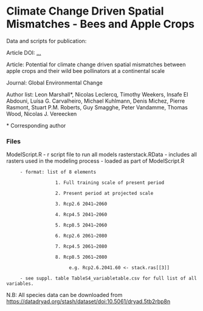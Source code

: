 # Climate Change Driven Spatial Mismatches - Bees and Apple Crops
Data and scripts for publication: 

Article DOI: [...](...)

Article: Potential for climate change driven spatial mismatches between apple crops and their wild bee pollinators at a continental scale

Journal: Global Environmental Change

Author list: Leon Marshall\*,
Nicolas Leclercq,
Timothy Weekers,
Insafe El Abdouni,
Luísa G. Carvalheiro,
Michael Kuhlmann,
Denis Michez,
Pierre Rasmont,
Stuart P.M. Roberts,
Guy Smagghe,
Peter Vandamme,
Thomas Wood,
Nicolas J. Vereecken

\* Corresponding author

### Files
ModelScript.R - r script file to run all models
rasterstack.RData - includes all rasters used in the modeling process - loaded as part of ModelScript.R
         
         - format: list of 8 elements 
         
                      1. Full training scale of present period
                      
                      2. Present period at projected scale
                      
                      3. Rcp2.6 2041–2060 
                      
                      4. Rcp4.5 2041–2060 
                      
                      5. Rcp8.5 2041–2060 
                      
                      6. Rcp2.6 2061–2080
                      
                      7. Rcp4.5 2061–2080
                      
                      8. Rcp8.5 2061–2080
                      
                           e.g. Rcp2.6.2041.60 <- stack.ras[[3]]
   
         - see suppl. table TableS4_variabletable.csv for full list of all variables.

N.B: All species data can be downloaded from https://datadryad.org/stash/dataset/doi:10.5061/dryad.5tb2rbp8n



 
